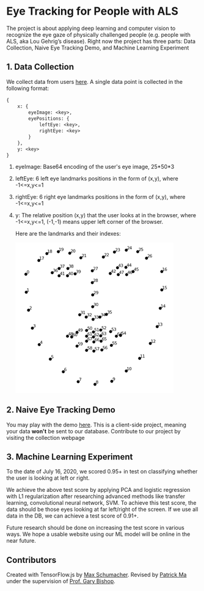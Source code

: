 # Eye Tracking for People with ALS

The project is about applying deep learning and computer vision to recognize the eye gaze of physically challenged people (e.g. people with ALS, aka Lou Gehrig’s disease). Right now the project has three parts: Data Collection, Naive Eye Tracking Demo, and Machine Learning Experiment

## 1. Data Collection

We collect data from users [here](https://patrickma.me/eye-collection/). A single data point is collected in the following format:

```{json}
{
    x: {
        eyeImage: <key>,
        eyePositions: {
            leftEye: <key>,
            rightEye: <key>
        }
    },
    y: <key>
}
```

1. eyeImage: Base64 encoding of the user's eye image, 25\*50\*3

2. leftEye: 6 left eye landmarks positions in the form of (x,y), where -1<=x,y<=1

3. rightEye: 6 right eye landmarks positions in the form of (x,y), where -1<=x,y<=1

4. y: The relative position (x,y) that the user looks at in the browser, where -1<=x,y<=1, (-1,-1) means upper left corner of the browser.

    Here are the landmarks and their indexes:

    ![landmarks](landmarks_68.png)

## 2. Naive Eye Tracking Demo

You may play with the demo [here](https://mapy1874.github.·io/eye-tracking/). This is a client-side project, meaning your data **won't** be sent to our database. Contribute to our project by visiting the collection webpage

## 3. Machine Learning Experiment

To the date of July 16, 2020, we scored 0.95+ in test on classifying whether the user is looking at left or right. 

We achieve the above test score by applying PCA and logistic regression with L1 regularization after researching advanced methods like transfer learning, convolutional neural network, SVM. To achieve this test score, the data should be those eyes looking at far left/right of the screen. If we use all data in the DB, we can achieve a test score of 0.91+.

Future research should be done on increasing the test score in various ways. We hope a usable website using our ML model will be online in the near future.

## Contributors

Created with TensorFlow.js by [Max Schumacher](https://github.com/cpury). Revised by [Patrick Ma](https://github.com/mapy1874/) under the supervision of [Prof. Gary Bishop](https://www.cs.unc.edu/~gb/).

